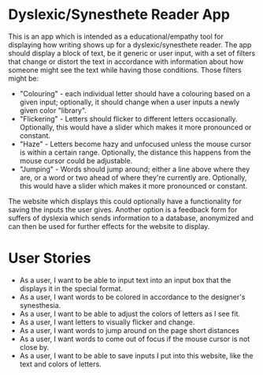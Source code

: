 # Dyslexic/Synesthete Reader App

This is an app which is intended as a educational/empathy tool for displaying how writing shows up for a dyslexic/synesthete reader. The app should display a block of text, be it generic or user input, with a set of filters that change or distort the text in accordance with information about how someone might see the text while having those conditions. Those filters might be:

-   "Colouring" - each individual letter should have a colouring based on a given input; optionally, it should change when a user inputs a newly given color "library".
-   "Flickering" - Letters should flicker to different letters occasionally. Optionally, this would have a slider which makes it more pronounced or constant.
-   "Haze" - Letters become hazy and unfocused unless the mouse cursor is within a certain range. Optionally, the distance this happens from the mouse cursor could be adjustable.
-   "Jumping" - Words should jump around; either a line above where they are, or a word or two ahead of where they're currently are. Optionally, this would have a slider which makes it more pronounced or constant.

The website which displays this could optionally have a functionality for saving the inputs the user gives. Another option is a feedback form for suffers of dyslexia which sends information to a database, anonymized and can then be used for further effects for the website to display.

# User Stories

-   As a user, I want to be able to input text into an input box that the displays it in the special format.
-   As a user, I want words to be colored in accordance to the designer's synesthesia.
-   As a user, I want to be able to adjust the colors of letters as I see fit.
-   As a user, I want letters to visually flicker and change.
-   As a user, I want words to jump around on the page short distances
-   As a user, I want words to come out of focus if the mouse cursor is not close by.
-   As a user, I want to be able to save inputs I put into this website, like the text and colors of letters.
